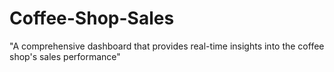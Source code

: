 # Coffee-Shop-Sales
 "A comprehensive dashboard that provides real-time insights into the coffee shop's sales performance"
